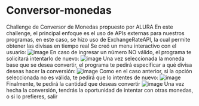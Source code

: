 # Conversor-monedas
Challenge de Conversor de Monedas propuesto por ALURA
En este challenge, el principal enfoque es el uso de APIs externas para nuestros programas, en este caso, se hizo uso de ExchangeRateAPI, la cual permite obtener las divisas en tiempo real
Se creó un menu interactivo con el usuario:
![image](https://github.com/user-attachments/assets/826033fc-e78f-4bb1-8bcd-53efe424cfd2)
En caso de ingresar un número NO válido, el programa te solicitará intentarlo de nuevo:
![image](https://github.com/user-attachments/assets/16a09ad6-504f-44ea-8bc6-e6e6852cbeb3)
Una vez seleccionada la moneda base que se desea convertir, el programa te pedirá especificar a qué divisa deseas hacer la conversión:
![image](https://github.com/user-attachments/assets/444761ac-c614-44b6-bcb1-8ff426ec6718)
Como en el caso anterior, si la opción seleccionada no es válida, te pedirá que lo intentes de nuevo:
![image](https://github.com/user-attachments/assets/d3629670-7c25-4e20-9295-a552ed931843)
Finalmente, te pedirá la cantidad que deseas convertir
![image](https://github.com/user-attachments/assets/5ab02a4f-0365-45d6-a8f0-0277ecac618e)
Una vez hecha la conversión, tendrás la oportunidad de intentar con otras monedas, o si lo prefieres, salir







